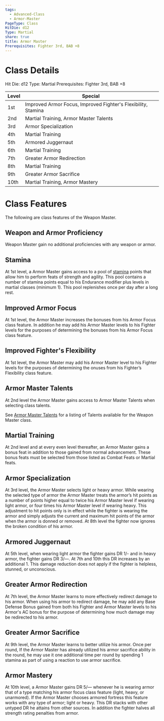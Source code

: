 ```yaml
---
tags:
  - Advanced-Class
  - Armor-Master
PageType: Class
HitDie: d12
Type: Martial
share: true
title: Armor Master
Prerequisites: Fighter 3rd, BAB +8
---
```

# Class Details
Hit Die:  d12
Type: Martial
Prerequisites: Fighter 3rd, BAB +8

| Level | Special                                                       |
| ----- | ------------------------------------------------------------- |
| 1st   | Improved Armor Focus, Improved Fighter's Flexibility, Stamina |
| 2nd   | Martial Training, Armor Master Talents                        |
| 3rd   | Armor Specialization                                          |
| 4th   | Martial Training                                              |
| 5th   | Armored Juggernaut                                            |
| 6th   | Martial Training                                              |
| 7th   | Greater Armor Redirection                                     |
| 8th   | Martial Training                                              |
| 9th   | Greater Armor Sacrifice                                       |
| 10th  | Martial Training, Armor Mastery                               |
# Class Features

The following are class features of the Weapon Master. 
## Weapon and Armor Proficiency

Weapon Master gain no additional proficiencies with any weapon or armor.
## Stamina

At 1st level, a Armor Master gains access to a pool of <a href="/Rules/Combat%20Rules/Combat%20Statistics#stamina">stamina</a> points that allow him to perform feats of strength and agility. This pool contains a number of stamina points equal to his Endurance modifier plus levels in martial classes (minimum 1). This pool replenishes once per day after a long rest.
## Improved Armor Focus

At 1st level, the Armor Master increases the bonuses from his Armor Focus class feature. In addition he may add his Armor Master levels to his Fighter levels for the purposes of determining the bonuses from his Armor Focus class feature.
## Improved Fighter's Flexibility

At 1st level, the Armor Master may add his Armor Master level to his Fighter levels for the purposes of determining the onuses from his Fighter’s Flexibility class feature.
## Armor Master Talents

At 2nd level the Armor Master gains access to Armor Master Talents when selecting class talents.

See [Armor Master Talents](./Armor%20Master%20Talents/_index.md) for a listing of Talents available for the Weapon Master class.
## Martial Training

At 2nd level and at every even level thereafter, an Armor Master gains a bonus feat in addition to those gained from normal advancement. These bonus feats must be selected from those listed as Combat Feats or Martial feats.
## Armor Specialization

At 3rd level, the Armor Master selects light or heavy armor. While wearing the selected type of armor the Armor Master treats the armor’s hit points as a number of points higher equal to twice his Armor Master level if wearing light armor, or four times his Armor Master level if wearing heavy. This adjustment to hit points only is in effect while the fighter is wearing the armor and simply adjusts the current and maximum hit points of the armor when the armor is donned or removed. At 8th level the fighter now ignores the broken condition of his armor.
## Armored Juggernaut

At 5th level, when wearing light armor the fighter gains DR 1/- and in heavy armor, the fighter gains DR 3/—. At 7th and 10th this DR increases by an additional 1. This damage reduction does not apply if the fighter is helpless, stunned, or unconscious.
## Greater Armor Redirection

At 7th level, the Armor Master learns to more effectively redirect damage to his armor. When using his armor to redirect damage, he may add any Base Defense Bonus gained from both his Fighter and Armor Master levels to his Armor's AC bonus for the purpose of determining how much damage may be redirected to his armor.
## Greater Armor Sacrifice

At 9th level, the Armor Master learns to better utilize his armor. Once per round, If the Armor Master has already utilized his armor sacrifice ability in the round, he may use it one additional time per round by spending 1 stamina as part of using a reaction to use armor sacrifice.
## Armor Mastery

At 10th level, a Armor Master gains DR 5/— whenever he is wearing armor that of a type matching his armor focus class feature (light, heavy, or unarmored). If the Armor Master chooses armored fortress this feature works with any type of armor; light or heavy. This DR stacks with other untyped DR he attains from other sources. In addition the fighter halves all strength rating penalties from armor.